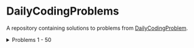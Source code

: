 # DailyCodingProblems

A repository containing solutions to problems from [DailyCodingProblem](https://www.dailycodingproblem.com/).

<details>
  <summary>Problems 1 - 50</summary>

  1. [Problem #1](dcp_1/)
  2. [Problem #2](dcp_2/)
  3. [Problem #3](dcp_3/)
  4. [Problem #4](dcp_4/)
  5. [Problem #5](dcp_5/)
  6. [Problem #6](dcp_6/)
  7. [Problem #7](dcp_7/)
  8. [Problem #8](dcp_8/)
  9. [Problem #9](dcp_9/)
  10. [Problem #10](dcp_10/)
  11. [Problem #11](dcp_11/)
  12. [Problem #12](dcp_12/)
  13. [Problem #13](dcp_13/)
  14. [Problem #14](dcp_14/)
  15. [Problem #15](dcp_15/)
  16. [Problem #16](dcp_16/)
  17. [Problem #17](dcp_17/)
  18. [Problem #18](dcp_18/)
  19. [Problem #19](dcp_19/)
  20. [Problem #20](dcp_20/)
  21. [Problem #21](dcp_21/)
  22. [Problem #22](dcp_22/)
  23. [Problem #23](dcp_23/)
  24. [Problem #24](dcp_24/)
  25. [Problem #25](dcp_25/)
  26. [Problem #26](dcp_26/)
  27. [Problem #27](dcp_27/)
  28. [Problem #28](dcp_28/)
  29. [Problem #29](dcp_29/)
  30. [Problem #30](dcp_30/)
  31. [Problem #31](dcp_31/)
  32. [Problem #32](dcp_32/) **Unsolved**
  33. [Problem #33](dcp_33/)
  34. [Problem #34](dcp_34/)
  35. [Problem #35](dcp_35/)
  36. [Problem #36](dcp_36/)

</details>
